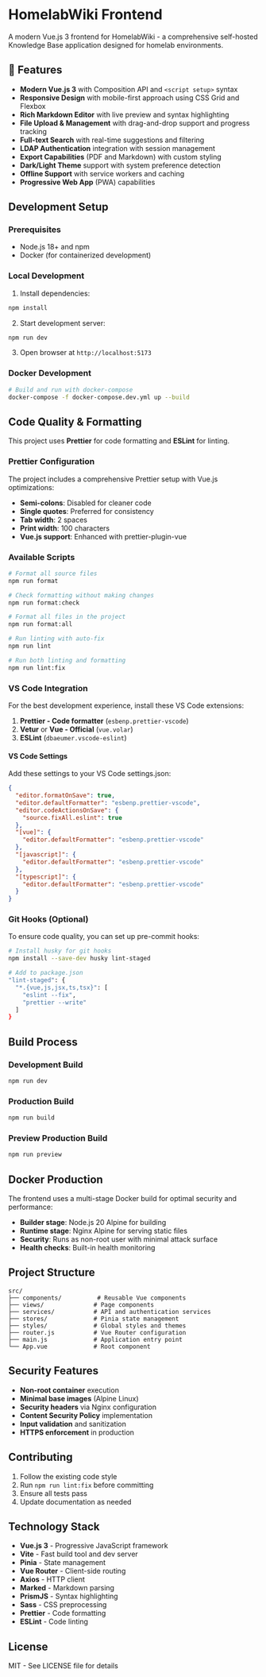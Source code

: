 # HomelabWiki Frontend

A modern Vue.js 3 frontend for HomelabWiki - a comprehensive self-hosted Knowledge Base application designed for homelab environments.

## 🚀 Features

- **Modern Vue.js 3** with Composition API and `<script setup>` syntax
- **Responsive Design** with mobile-first approach using CSS Grid and Flexbox
- **Rich Markdown Editor** with live preview and syntax highlighting
- **File Upload & Management** with drag-and-drop support and progress tracking
- **Full-text Search** with real-time suggestions and filtering
- **LDAP Authentication** integration with session management
- **Export Capabilities** (PDF and Markdown) with custom styling
- **Dark/Light Theme** support with system preference detection
- **Offline Support** with service workers and caching
- **Progressive Web App** (PWA) capabilities

## Development Setup

### Prerequisites

- Node.js 18+ and npm
- Docker (for containerized development)

### Local Development

1. Install dependencies:
```bash
npm install
```

2. Start development server:
```bash
npm run dev
```

3. Open browser at `http://localhost:5173`

### Docker Development

```bash
# Build and run with docker-compose
docker-compose -f docker-compose.dev.yml up --build
```

## Code Quality & Formatting

This project uses **Prettier** for code formatting and **ESLint** for linting.

### Prettier Configuration

The project includes a comprehensive Prettier setup with Vue.js optimizations:

- **Semi-colons**: Disabled for cleaner code
- **Single quotes**: Preferred for consistency
- **Tab width**: 2 spaces
- **Print width**: 100 characters
- **Vue.js support**: Enhanced with prettier-plugin-vue

### Available Scripts

```bash
# Format all source files
npm run format

# Check formatting without making changes
npm run format:check

# Format all files in the project
npm run format:all

# Run linting with auto-fix
npm run lint

# Run both linting and formatting
npm run lint:fix
```

### VS Code Integration

For the best development experience, install these VS Code extensions:

1. **Prettier - Code formatter** (`esbenp.prettier-vscode`)
2. **Vetur** or **Vue - Official** (`vue.volar`)
3. **ESLint** (`dbaeumer.vscode-eslint`)

#### VS Code Settings

Add these settings to your VS Code settings.json:

```json
{
  "editor.formatOnSave": true,
  "editor.defaultFormatter": "esbenp.prettier-vscode",
  "editor.codeActionsOnSave": {
    "source.fixAll.eslint": true
  },
  "[vue]": {
    "editor.defaultFormatter": "esbenp.prettier-vscode"
  },
  "[javascript]": {
    "editor.defaultFormatter": "esbenp.prettier-vscode"
  },
  "[typescript]": {
    "editor.defaultFormatter": "esbenp.prettier-vscode"
  }
}
```

### Git Hooks (Optional)

To ensure code quality, you can set up pre-commit hooks:

```bash
# Install husky for git hooks
npm install --save-dev husky lint-staged

# Add to package.json
"lint-staged": {
  "*.{vue,js,jsx,ts,tsx}": [
    "eslint --fix",
    "prettier --write"
  ]
}
```

## Build Process

### Development Build
```bash
npm run dev
```

### Production Build
```bash
npm run build
```

### Preview Production Build
```bash
npm run preview
```

## Docker Production

The frontend uses a multi-stage Docker build for optimal security and performance:

- **Builder stage**: Node.js 20 Alpine for building
- **Runtime stage**: Nginx Alpine for serving static files
- **Security**: Runs as non-root user with minimal attack surface
- **Health checks**: Built-in health monitoring

## Project Structure

```
src/
├── components/          # Reusable Vue components
├── views/              # Page components
├── services/           # API and authentication services
├── stores/             # Pinia state management
├── styles/             # Global styles and themes
├── router.js           # Vue Router configuration
├── main.js             # Application entry point
└── App.vue             # Root component
```

## Security Features

- **Non-root container** execution
- **Minimal base images** (Alpine Linux)
- **Security headers** via Nginx configuration
- **Content Security Policy** implementation
- **Input validation** and sanitization
- **HTTPS enforcement** in production

## Contributing

1. Follow the existing code style
2. Run `npm run lint:fix` before committing
3. Ensure all tests pass
4. Update documentation as needed

## Technology Stack

- **Vue.js 3** - Progressive JavaScript framework
- **Vite** - Fast build tool and dev server
- **Pinia** - State management
- **Vue Router** - Client-side routing
- **Axios** - HTTP client
- **Marked** - Markdown parsing
- **PrismJS** - Syntax highlighting
- **Sass** - CSS preprocessing
- **Prettier** - Code formatting
- **ESLint** - Code linting

## License

MIT - See LICENSE file for details